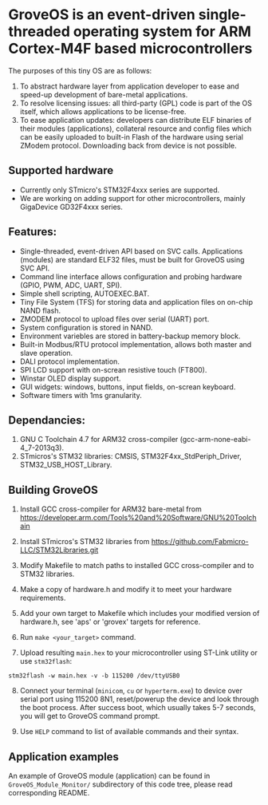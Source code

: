 # GroveOS is an event-driven single-threaded operating system for ARM Cortex-M4F based microcontrollers

The purposes of this tiny OS are as follows:

1. To abstract hardware layer from application developer to ease and speed-up development of bare-metal applications.
2. To resolve licensing issues: all third-party (GPL) code is part of the OS itself, which allows applications to be license-free.
3. To ease application updates: developers can distribute ELF binaries of their modules (applications), collateral resource and config files which can be easily uploaded to built-in Flash of the hardware using serial ZModem protocol. Downloading back from device is not possible.

## Supported hardware

* Currently only STmicro's STM32F4xxx series are supported.
* We are working on adding support for other microcontrollers, mainly GigaDevice GD32F4xxx series.

## Features:

* Single-threaded, event-driven API based on SVC calls. Applications (modules) are standard ELF32 files, must be built for GroveOS using SVC API.
* Command line interface allows configuration and probing hardware (GPIO, PWM, ADC, UART, SPI).
* Simple shell scripting, AUTOEXEC.BAT.
* Tiny File System (TFS) for storing data and application files on on-chip NAND flash.
* ZMODEM protocol to upload files over serial (UART) port.
* System configuration is stored in NAND.
* Environment variebles are stored in battery-backup memory block.
* Built-in Modbus/RTU protocol implementation, allows both master and slave operation.
* DALI protocol implementation.
* SPI LCD support with on-screan resistive touch (FT800).
* Winstar OLED display support.
* GUI widgets: windows, buttons, input fields, on-screan keyboard.
* Software timers with 1ms granularity.


## Dependancies:

1. GNU C Toolchain 4.7 for ARM32 cross-compiler (gcc-arm-none-eabi-4_7-2013q3).
2. STmicros's STM32 libraries: CMSIS, STM32F4xx_StdPeriph_Driver, STM32_USB_HOST_Library.
 

## Building GroveOS

1. Install GCC cross-compiler for ARM32 bare-metal from https://developer.arm.com/Tools%20and%20Software/GNU%20Toolchain

2. Install STmicros's STM32 libraries from https://github.com/Fabmicro-LLC/STM32Libraries.git

3. Modify Makefile to match paths to installed GCC cross-compiler and to STM32 libraries.

4. Make a copy of hardware.h and modify it to meet your hardware requirements.

5. Add your own target to Makefile which includes your modified version of hardware.h, see 'aps' or 'grovex' targets for reference.

6. Run ```make <your_target>``` command.

7. Upload resulting ```main.hex``` to your microcontroller using ST-Link utility or use ```stm32flash```:

```stm32flash -w main.hex -v -b 115200 /dev/ttyUSB0```

8. Connect your terminal (```minicom```, ```cu``` or ```hyperterm.exe```) to device over serial port using 115200 8N1, reset/powerup the device and look through the boot process. After success boot, which usually takes 5-7 seconds, you will get to GroveOS command prompt.

9. Use ```HELP``` command to list of available commands and their syntax.


## Application examples

An example of GroveOS module (application) can be found in ```GroveOS_Module_Monitor/``` subdirectory of this code tree, please read corresponding README.


